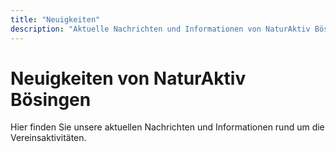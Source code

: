 ```yaml
---
title: "Neuigkeiten"
description: "Aktuelle Nachrichten und Informationen von NaturAktiv Bösingen e.V."
---
```


# Neuigkeiten von NaturAktiv Bösingen

Hier finden Sie unsere aktuellen Nachrichten und Informationen rund um die Vereinsaktivitäten.